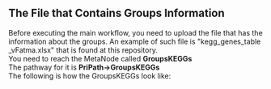  ## The File that Contains Groups Information ##
Before executing the main workflow, you need to upload the file that has the information about the groups. An example of such file is "kegg_genes_table _vFatma.xlsx" that is found at this repository. <br>
You need to reach the MetaNode called **GroupsKEGGs** <br>
The pathway for it is **PriPath->GroupsKEGGs** <br>
The following is how the GroupsKEGGs look like:


